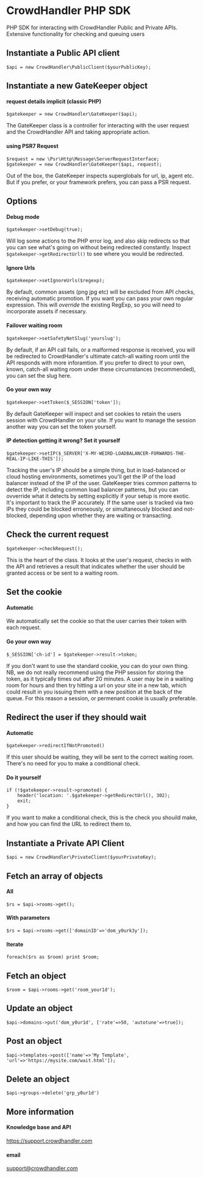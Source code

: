 CrowdHandler PHP SDK
====================
PHP SDK for interacting with CrowdHandler Public and Private APIs. Extensive functionality for checking and queuing users

Instantiate a Public API client
--------------------------------

    $api = new CrowdHandler\PublicClient($yourPublicKey);

Instantiate a new GateKeeper object
-----------------------------------

#### request details implicit (classic PHP)

    $gatekeeper = new CrowdHandler\GateKeeper($api);
    
The GateKeeper class is a controller for interacting with the user request and the CrowdHandler API and taking appropriate action.

#### using PSR7 Request
    
    $request = new \Psr\Http\Message\ServerRequestInterface;
    $gatekeeper = new CrowdHandler\GateKeeper($api, request);

Out of the box, the GateKeeper inspects superglobals for url, ip, agent etc. 
But if you prefer, or your framework prefers, you can pass a PSR request.

Options
-------

#### Debug mode

    $gatekeeper->setDebug(true);
    
Will log some actions to the PHP error log, and also skip redirects so that you can see what's going on without being redirected constantly.
Inspect `$gatekeeper->getRedirectUrl()` to see where you would be redirected.

#### Ignore Urls

    $gatekeeper->setIgnoreUrls($regexp);
    
By default, common assets (png jpg etc) will be excluded from API checks, receiving automatic promotion. 
If you want you can pass your own regular expression. This will *override* the existing RegExp, so you will need to incorporate assets if necessary.

#### Failover waiting room    

    $gatekeeper->setSafetyNetSlug('yourslug');
    
By default, if an API call fails, or a malformed response is received, you will be redirected to CrowdHandler's ultimate catch-all waiting room until the API responds with more inforamtion. If you prefer to direct to your own, known, catch-all waiting room under these circumstances (recommended), you can set the slug here.

#### Go your own way

    $gatekeeper->setToken($_SESSION['token']);

By default GateKeeper will inspect and set cookies to retain the users session with CrowdHandler on your site. 
If you want to manage the session another way you can set the token yourself. 

#### IP detection getting it wrong? Set it yourself

    $gatekeeper->setIP($_SERVER['X-MY-WEIRD-LOADBALANCER-FORWARDS-THE-REAL-IP-LIKE-THIS']);
    
Tracking the user's IP should be a simple thing, but in load-balanced or cloud hosting environments, sometimes you'll get the IP of the load balancer instead of the IP of the user. GateKeeper tries common patterns to detect the IP, including common load balancer patterns, but you can ovverride what it detects by setting explicitly if your setup is more exotic. It's important to track the IP accurately. If the same user is tracked via two IPs they could be blocked erroneously, or simultaneously blocked and not-blocked, depending upon whether they are waiting or transacting. 

Check the current request
-------------------------
    
    $gatekeeper->checkRequest();
    
This is the heart of the class. It looks at the user's request, checks in with the API and retrieves a result that indicates whether the user should be granted access or be sent to a waiting room. 

Set the cookie
--------------

#### Automatic


We automatically set the cookie so that the user carries their token with each request.

#### Go your own way

    $_SESSION['ch-id'] = $gatekeeper->result->token;

If you don't want to use the standard cookie, you can do your own thing. 
NB, we do not really recommend using the PHP session for storing the token, as it typically times out after 20 minutes. 
A user may be in a waiting room for hours and then try hitting a url on your site in a new tab, which could result in 
you issuing them with a new position at the back of the queue. For this reason a session, or permenant cookie is usually preferable.


Redirect the user if they should wait
-------------------------------------

#### Automatic

    $gatekeeper->redirectIfNotPromoted()
    
If this user should be waiting, they will be sent to the correct waiting room. There's no need for you to make a conditional check.

#### Do it yourself

    if (!$gatekeeper->result->promoted) {
        header('location: '.$gatekeeper->getRedirectUrl(), 302);
        exit;    
    }

If you want to make a conditional check, this is the check you shouild make, and how you can find the URL to redirect them to.

Instantiate a Private API Client
--------------------------------
    $api = new CrowdHandler\PrivateClient($yourPrivateKey);

Fetch an array of objects
-------------------------

#### All
    $rs = $api->rooms->get();

#### With parameters
    $rs = $api->rooms->get(['domainID'=>'dom_y0urk3y']);

#### Iterate
    foreach($rs as $room) print $room;


Fetch an object
---------------

    $room = $api->rooms->get('room_your1d');

Update an object
----------------

    $api->domains->put('dom_y0ur1d', ['rate'=>50, 'autotune'=>true]);

Post an object
--------------

    $api->templates->post(['name'=>'My Template', 'url'=>'https://mysite.com/wait.html']);

Delete an object
----------------

    $api->groups->delete('grp_y0ur1d')

More information
----------------

#### Knowledge base and API

https://support.crowdhandler.com

#### email

support@crowdhandler.com
